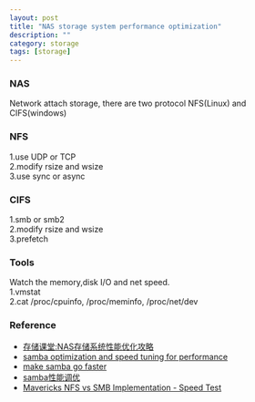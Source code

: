 ```yaml
---
layout: post
title: "NAS storage system performance optimization"
description: ""
category: storage
tags: [storage]
---
```

### NAS
Network attach storage, there are two protocol NFS(Linux) and CIFS(windows)

### NFS
1.use UDP or TCP  
2.modify rsize and wsize  
3.use sync or async  

### CIFS
1.smb or smb2  
2.modify rsize and wsize  
3.prefetch  

### Tools 
Watch the memory,disk I/O and net speed.     
1.vmstat  
2.cat /proc/cpuinfo, /proc/meminfo, /proc/net/dev  

### Reference
* [存储课堂:NAS存储系统性能优化攻略](http://www.huawei.com/ecommunity/bbs/10167439.html)
* [samba optimization and speed tuning for performance](https://calomel.org/samba_optimize.html)
* [make samba go faster](https://wiki.amahi.org/index.php/Make_Samba_Go_Faster)
* [samba性能调优](http://niyunjiu.iteye.com/blog/661141)
* [Mavericks NFS vs SMB Implementation - Speed Test](http://wisebyte.blogspot.com/2014/02/mavericks-nfs-vs-smb-implementation.html)
